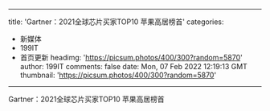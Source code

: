 
---
title: 'Gartner：2021全球芯片买家TOP10 苹果高居榜首'
categories: 
 - 新媒体
 - 199IT
 - 首页更新
headimg: 'https://picsum.photos/400/300?random=5870'
author: 199IT
comments: false
date: Mon, 07 Feb 2022 12:19:13 GMT
thumbnail: 'https://picsum.photos/400/300?random=5870'
---

<div>   
Gartner：2021全球芯片买家TOP10 苹果高居榜首  
</div>
            